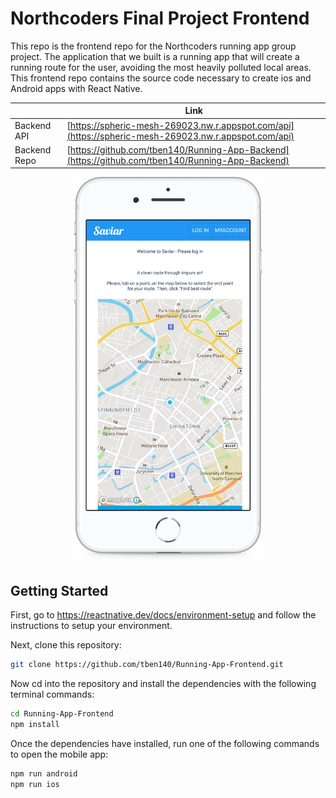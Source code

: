 # Northcoders Final Project Frontend

This repo is the frontend repo for the Northcoders running app group project. The application that we built is a running app that will create a running route for the user, avoiding the most heavily polluted local areas. This frontend repo contains the source code necessary to create ios and Android apps with React Native.

|              | Link                                                                                                 |
| ------------ | ---------------------------------------------------------------------------------------------------- |
| Backend API  | [https://spheric-mesh-269023.nw.r.appspot.com/api](https://spheric-mesh-269023.nw.r.appspot.com/api) |
| Backend Repo | [https://github.com/tben140/Running-App-Backend](https://github.com/tben140/Running-App-Backend)     |

<p align="center">
    <img alt="Screenshot" src="docs/screenshots/app-phone.png" width="300" />
</p>

## Getting Started

First, go to https://reactnative.dev/docs/environment-setup and follow the instructions to setup your environment.

Next, clone this repository:

```bash
git clone https://github.com/tben140/Running-App-Frontend.git
```

Now cd into the repository and install the dependencies with the following terminal commands:

```bash
cd Running-App-Frontend
npm install
```

Once the dependencies have installed, run one of the following commands to open the mobile app:

```bash
npm run android
npm run ios
```

